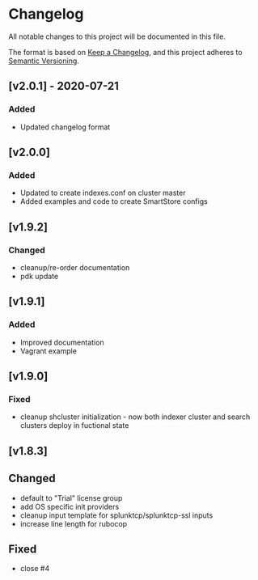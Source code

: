 # Changelog

All notable changes to this project will be documented in this file.

The format is based on [Keep a Changelog](https://keepachangelog.com/en/1.0.0/),
and this project adheres to [Semantic Versioning](https://semver.org/spec/v2.0.0.html).


## [v2.0.1] - 2020-07-21
### Added
- Updated changelog format

## [v2.0.0]
### Added
- Updated to create indexes.conf on cluster master
- Added examples and code to create SmartStore configs

## [v1.9.2]
### Changed
- cleanup/re-order documentation
- pdk update

## [v1.9.1]
### Added
- Improved documentation 
- Vagrant example

## [v1.9.0]
### Fixed
- cleanup shcluster initialization - now both indexer cluster and search clusters deploy in fuctional state

## [v1.8.3]
## Changed
- default to "Trial" license group
- add OS specific init providers
- cleanup input template for splunktcp/splunktcp-ssl inputs
- increase line length for rubocop
## Fixed
- close #4

